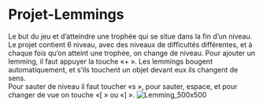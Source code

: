 # Projet-Lemmings
Le but du jeu et d’atteindre une trophée qui se situe dans la fin d’un niveau.
Le projet contient 6 niveau, avec des niveaux de difficultés différentes,
et à chaque fois qu’on atteint une trophée, on change de niveau. 
Pour ajouter un lemming, il faut appuyer la touche «+ ». 
Les lemmings bougent automatiquement, et s’ils touchent un objet devant eux ils changent de sens.  
Pour sauter de niveau il faut toucher «s », pour sauter, espace, et pour changer de vue on touche «[ » ou «] ».
![Lemming_500x500](https://user-images.githubusercontent.com/84482732/166639910-bbfe1c0d-3fbc-4fa3-b8b8-950f9618aa32.png)
